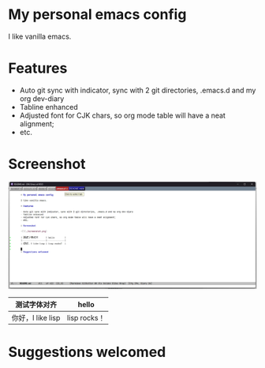 
# My personal emacs config

I like vanilla emacs.

# Features

- Auto git sync with indicator, sync with 2 git directories, .emacs.d and my org dev-diary
- Tabline enhanced
- Adjusted font for CJK chars, so org mode table will have a neat alignment;
- etc.

# Screenshot

![](./screenshot.png)

| 测试字体对齐      | hello        |
|-------------------|--------------|
| 你好，I like lisp | lisp rocks！ |


# Suggestions welcomed
